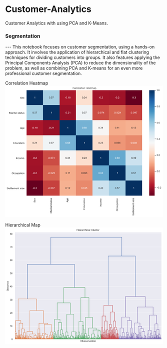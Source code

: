 # Customer-Analytics
Customer Analytics with using PCA and K-Means.

### Segmentation
--- This notebook focuses on customer segmentation, using a hands-on approach. It involves the application of hierarchical and flat clustering techniques for dividing customers into groups. It also features applying the Principal Components Analysis (PCA) to reduce the dimensionality of the problem, as well as combining PCA and K-means for an even more
professional customer segmentation.

Correlation Heatmap
![Correlation Heatmap](heatmap.png "HeatMap")

Hierarchical Map
![hierarchical](hie.png "Hierarchical")
